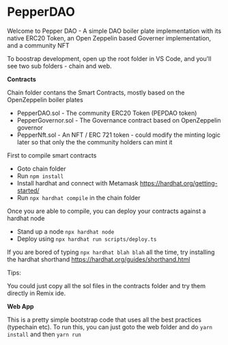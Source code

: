 # PepperDAO

Welcome to Pepper DAO  - A simple DAO boiler plate implementation with its native ERC20 Token, an Open Zeppelin based Governer implementation, and a community NFT

To boostrap development, open up the root folder in VS Code, and you'll see two sub folders - chain and web. 

**Contracts**

Chain folder contans the Smart Contracts, mostly based on the OpenZeppelin boiler plates

* PepperDAO.sol - The community ERC20 Token (PEPDAO token) 
* PepperGovernor.sol - The Governance contract based on OpenZeppelin governor
* PepperNft.sol - An NFT / ERC 721 token -  could modify the minting logic later so that only the the community holders can mint it


First to compile smart contracts

* Goto chain folder 
* Run `npm install`
* Install hardhat and connect with Metamask  https://hardhat.org/getting-started/ 
* Run `npx hardhat compile` in the chain folder

Once you are able to compile, you can deploy your contracts against a hardhat node 

* Stand up a node `npx hardhat node` 
* Deploy using `npx hardhat run scripts/deploy.ts` 

If you are bored of typing `npx hardhat blah blah` all the time, try installing the hardhat shorthand https://hardhat.org/guides/shorthand.html 

Tips: 

You could just copy all the sol files in the contracts folder and try them directly in Remix ide. 



**Web App**

This is a pretty simple bootstrap code that uses all the best practices (typechain etc). To run this, you can just goto the web folder and do `yarn install` and then `yarn run`

